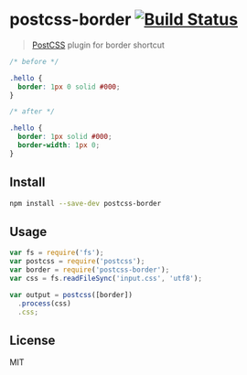 # postcss-border [![Build Status][travis-image]][travis-url]

> [PostCSS][postcss] plugin for border shortcut

```css
/* before */

.hello {
  border: 1px 0 solid #000;
}

/* after */

.hello {
  border: 1px solid #000;
  border-width: 1px 0;
}
```

## Install

```sh
npm install --save-dev postcss-border
```

## Usage

```js
var fs = require('fs');
var postcss = require('postcss');
var border = require('postcss-border');
var css = fs.readFileSync('input.css', 'utf8');

var output = postcss([border])
  .process(css)
  .css;
```

## License

MIT

[travis-url]: https://travis-ci.org/andrepolischuk/postcss-border
[travis-image]: https://travis-ci.org/andrepolischuk/postcss-border.svg?branch=master

[postcss]: https://github.com/postcss/postcss
